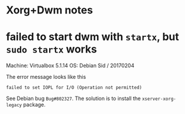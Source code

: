 Xorg+Dwm notes
===

# failed to start dwm with `startx`, but `sudo startx` works

Machine: Virtualbox 5.1.14
OS: Debian Sid / 20170204

The error message looks like this
```
failed to set IOPL for I/O (Operation not permitted)
```

See Debian bug `Bug#802327`. The solution is to install the
`xserver-xorg-legacy` package.
